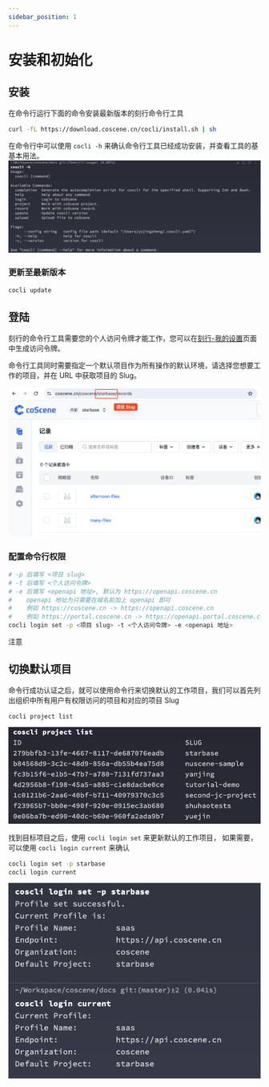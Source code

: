 ```yaml
---
sidebar_position: 1
---
```


# 安装和初始化

## 安装

在命令行运行下面的命令安装最新版本的刻行命令行工具

```Bash
curl -fL https://download.coscene.cn/cocli/install.sh | sh
```

在命令行中可以使用 `cocli -h` 来确认命令行工具已经成功安装，并查看工具的基基本用法。
![coscli-help](./img/coscli-help.png)

### 更新至最新版本

```Bash
cocli update
```

## 登陆

刻行的命令行工具需要您的个人访问令牌才能工作，您可以在[刻行-我的设置](https://coscene.cn/profile?section=security)页面中生成访问令牌。

命令行工具同时需要指定一个默认项目作为所有操作的默认环境，请选择您想要工作的项目，并在 URL 中获取项目的 Slug。

![project-slug-url](./img/project-slug-url.png)

### 配置命令行权限

```Bash
# -p 后填写 <项目 slug>
# -t 后填写 <个人访问令牌>
# -e 后填写 <openapi 地址>, 默认为 https://openapi.coscene.cn
#    openapi 地址为只需要在域名前加上 openapi 即可
#    例如 https://coscene.cn -> https://openapi.coscene.cn
#    例如 https://portal.coscene.cn -> https://openapi.portal.coscene.cn
cocli login set -p <项目 slug> -t <个人访问令牌> -e <openapi 地址>
```

注意

## 切换默认项目

命令行成功认证之后，就可以使用命令行来切换默认的工作项目，我们可以首先列出组织中所有用户有权限访问的项目和对应的项目 Slug

```
cocli project list
```

![coscli-list-user-projects](./img/coscli-list-user-projects.png)

找到目标项目之后，使用 `cocli login set` 来更新默认的工作项目， 如果需要，可以使用 `cocli login current` 来确认

```bash
cocli login set -p starbase
cocli login current
```

![coscli-update-default-project-slug](./img/coscli-update-default-project-slug.png)
